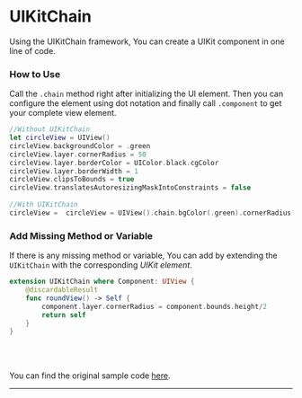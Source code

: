 # UIKitChain
Using the UIKitChain framework, You can create a UIKit component in one line of code.
<br>

### How to Use
Call the `.chain` method right after initializing the UI element. Then you can configure the element using dot notation and finally call `.component` to get your complete view element.

```Swift 
//Without UIKitChain
let circleView = UIView()
circleView.backgroundColor = .green
circleView.layer.cornerRadius = 50
circleView.layer.borderColor = UIColor.black.cgColor
circleView.layer.borderWidth = 1
circleView.clipsToBounds = true
circleView.translatesAutoresizingMaskIntoConstraints = false
        
//With UIKitChain
circleView =  circleView = UIView().chain.bgColor(.green).cornerRadius(50).clipToBounds(true).border(.black).activeAutoConstrant(false).component
```

### Add Missing Method or Variable

If there is any missing method or variable, You can add by extending the `UIKitChain` with the corresponding *UIKit element*.

```Swift
extension UIKitChain where Component: UIView {
    @discardableResult
    func roundView() -> Self {
        component.layer.cornerRadius = component.bounds.height/2
        return self
    }
}
```

<br><br>

You can find the original sample code [here](../../Example/MNkSupportUtilities/UIKitChain_comp.swift).

---
